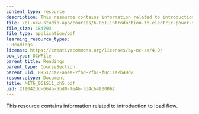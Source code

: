 ```yaml
---
content_type: resource
description: This resource contains information related to introduction to load flow.
file: /ol-ocw-studio-app/courses/6-061-introduction-to-electric-power-systems-spring-2011/2f9042dd664b5bd07e4b5d4cb4930062_MIT6_061S11_ch5.pdf
file_size: 184793
file_type: application/pdf
learning_resource_types:
- Readings
license: https://creativecommons.org/licenses/by-nc-sa/4.0/
ocw_type: OCWFile
parent_title: Readings
parent_type: CourseSection
parent_uid: 89512ca2-aaea-2fbd-2fb1-f0c11a2b49d2
resourcetype: Document
title: MIT6_061S11_ch5.pdf
uid: 2f9042dd-664b-5bd0-7e4b-5d4cb4930062
---
```

This resource contains information related to introduction to load flow.